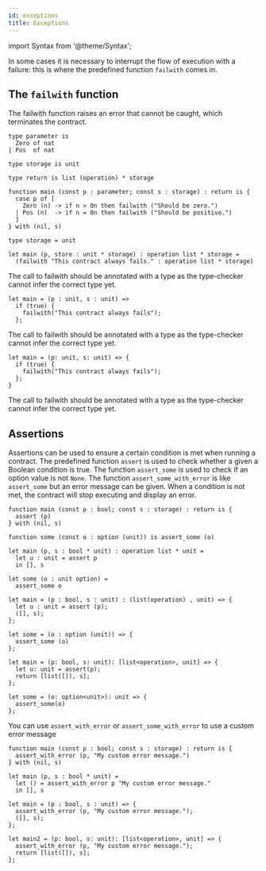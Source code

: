 ```yaml
---
id: exceptions
title: Exceptions
---
```


import Syntax from '@theme/Syntax';

In some cases it is necessary to interrupt the flow of execution with
a failure: this is where the predefined function `failwith` comes in.

## The `failwith` function

The failwith function raises an error that cannot be caught, which
terminates the contract.

<Syntax syntax="pascaligo">

```pascaligo group=failwith
type parameter is
  Zero of nat
| Pos  of nat

type storage is unit

type return is list (operation) * storage

function main (const p : parameter; const s : storage) : return is {
  case p of [
    Zero (n) -> if n > 0n then failwith ("Should be zero.")
  | Pos (n)  -> if n = 0n then failwith ("Should be positive.")
  ]
} with (nil, s)
```

</Syntax>
<Syntax syntax="cameligo">

```cameligo group=failwith
type storage = unit

let main (p, store : unit * storage) : operation list * storage =
  (failwith "This contract always fails." : operation list * storage)
```

The call to failwith should be annotated with a type as the type-checker cannot infer the correct type yet.

</Syntax>
<Syntax syntax="reasonligo">

```reasonligo group=failwith
let main = (p : unit, s : unit) =>
  if (true) {
    failwith("This contract always fails");
  };
```

The call to failwith should be annotated with a type as the type-checker cannot infer the correct type yet.

</Syntax>
<Syntax syntax="jsligo">

```jsligo group=failwith
let main = (p: unit, s: unit) => {
  if (true) {
    failwith("This contract always fails");
  };
}
```

The call to failwith should be annotated with a type as the type-checker cannot infer the correct type yet.

</Syntax>

## Assertions

Assertions can be used to ensure a certain condition is met when
running a contract. The predefined function `assert` is used to check
whether a given a Boolean condition is true. The function
`assert_some` is used to check if an option value is not `None`. The
function `assert_some_with_error` is like `assert_some` but an error
message can be given. When a condition is not met, the contract will
stop executing and display an error.

<Syntax syntax="pascaligo">

```pascaligo group=failwith
function main (const p : bool; const s : storage) : return is {
  assert (p)
} with (nil, s)

function some (const o : option (unit)) is assert_some (o)
```

</Syntax>
<Syntax syntax="cameligo">

```cameligo group=failwith
let main (p, s : bool * unit) : operation list * unit =
  let u : unit = assert p
  in [], s

let some (o : unit option) =
  assert_some o
```

</Syntax>
<Syntax syntax="reasonligo">

```reasonligo group=failwith
let main = (p : bool, s : unit) : (list(operation) , unit) => {
  let u : unit = assert (p);
  ([], s);
};

let some = (o : option (unit)) => {
  assert_some (o)
};
```

</Syntax>
<Syntax syntax="jsligo">

```jsligo group=failwith_alt
let main = (p: bool, s: unit): [list<operation>, unit] => {
  let u: unit = assert(p);
  return [list([]), s];
};

let some = (o: option<unit>): unit => {
  assert_some(o)
};
```

</Syntax>

You can use `assert_with_error` or `assert_some_with_error` to use a custom error message

<Syntax syntax="pascaligo">

```pascaligo group=failwith
function main (const p : bool; const s : storage) : return is {
  assert_with_error (p, "My custom error message.")
} with (nil, s)
```

</Syntax>
<Syntax syntax="cameligo">

```cameligo group=failwith
let main (p, s : bool * unit) =
  let () = assert_with_error p "My custom error message."
  in [], s
```

</Syntax>
<Syntax syntax="reasonligo">

```reasonligo group=failwith
let main = (p : bool, s : unit) => {
  assert_with_error (p, "My custom error message.");
  ([], s);
};
```

</Syntax>
<Syntax syntax="jsligo">

```jsligo group=failwith
let main2 = (p: bool, s: unit): [list<operation>, unit] => {
  assert_with_error (p, "My custom error message.");
  return [list([]), s];
};
```

</Syntax>

